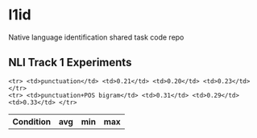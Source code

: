 l1id
====

Native language identification shared task code repo


## NLI Track 1 Experiments

<table> 
  <tbody>
    <tr><th><b>Condition</b></th><th><b>avg</b></th><th><b>min</b></th><th><b>max</b></th>
    </tr>

    <tr> <td>punctuation</td> <td>0.21</td> <td>0.20</td> <td>0.23</td> </tr>
    <tr> <td>punctuation+POS bigram</td> <td>0.31</td> <td>0.29</td> <td>0.33</td> </tr>
  </tbody>
</table>

